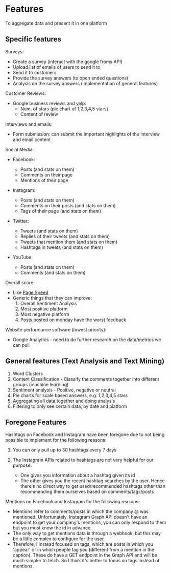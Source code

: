 # Features

To aggregate data and present it in one platform

## Specific features

Surveys:

- Create a survey (interact with the google froms API)
- Upload list of emails of users to send it to
- Send it to customers
- Provide the survey answers (to open ended questions)
- Analysis on the survey answers (implementation of general features)

Customer Reviews:

- Google business reviews and yelp:
  - Num. of stars (pie chart of 1,2,3,4,5 stars)
  - Content of review

Interviews and emails:

- Form submission: can submit the important highlights of the interview and email content

Social Media:

- Facebook:

  - Posts (and stats on them)
  - Comments on their page
  - Mentions of their page

- Instagram:

  - Posts (and stats on them)
  - Comments on their posts (and stats on them)
  - Tags of their page (and stats on them)

- Twitter:

  - Tweets (and stats on them)
  - Replies of their tweets (and stats on them)
  - Tweets that mention them (and stats on them)
  - Hashtags in tweets (and stats on them)

- YouTube:
  - Posts (and stats on them)
  - Comments (and stats on them)

Overall score

- Like [Page Speed](https://pagespeed.web.dev/)
- Generic things that they can improve:
  1. Overall Sentiment Analysis
  2. Most positive platform
  3. Most negative platform
  4. Posts posted on monday have the worst feedback

Website performance software (lowest priority):

- Google Analytics - need to do further research on the data/metrics we can pull

## General features (Text Analysis and Text Mining)

1. Word Clusters
2. Content Classification - Classify the comments together into different groups (machine learning)
3. Sentiment analysis - Positive, negative or neutral
4. Pie charts for scale based answers, e.g. 1,2,3,4,5 stars
5. Aggregating all data together and doing analysis
6. Filtering to only see certain data, by date and platform

## Foregone Features

Hashtags on Facebook and Instagram have been foregone due to not being possible to implement for the following reasons:

1. You can only pull up to 30 hashtags every 7 days

2. The Instagram APIs related to hashtags are not very helpful for our purpose:

   - One gives you information about a hashtag given its id
   - The other gives you the recent hashtag searches by the user. Hence there's no direct way to get used/recommended hashtags other than recommending them ourselves based on comments/tags/posts

Mentions on Facebook and Instagram for the following reasons:

- Mentions refer to comments/posts in which the company @ was mentioned. Unfortunately, Instagram Graph API doesn't have an endpoint to get your company's mentions, you can only respond to them but you must know the id in advance.
- The only way to get mentions data is through a webhook, but this may be a little complex to configure for the user.
- Therefore, I instead focused on tags, which are posts in which you 'appear' or in which people tag you (different from a mention in the caption). These do have a GET endpoint in the Graph API and will be much simpler to fetch. So I think it's better to focus on tags instead of mentions.
